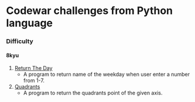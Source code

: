 # Codewar challenges from Python language

### Difficulty
#### 8kyu
1. [Return The Day](https://github.com/lasanthamudalige/codewars-python/blob/main/return_the_day.py)
   * A program to return name of the weekday when user enter a number from 1-7.
1. [Quadrants](https://github.com/lasanthamudalige/codewars-python/blob/main/quadrants.py)
   * A program to return the quadrants point of the given axis.
